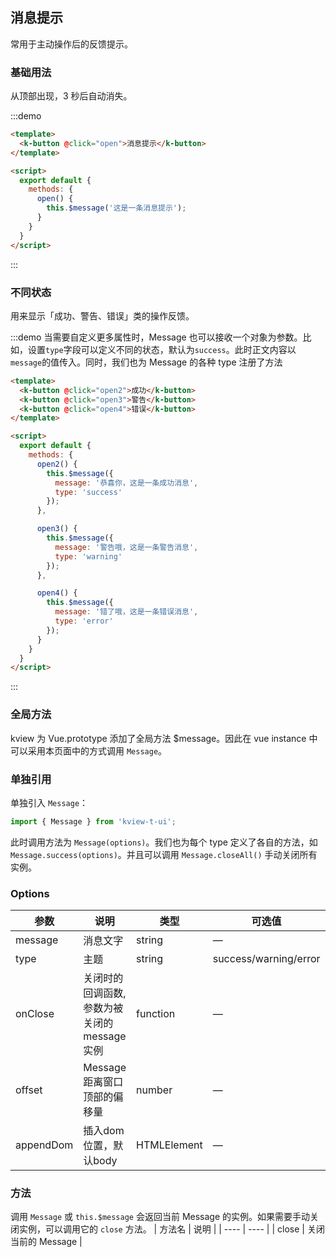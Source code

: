 ## 消息提示

常用于主动操作后的反馈提示。
### 基础用法

从顶部出现，3 秒后自动消失。

:::demo 

```html
<template>
  <k-button @click="open">消息提示</k-button>
</template>

<script>
  export default {
    methods: {
      open() {
        this.$message('这是一条消息提示');
      }
    }
  }
</script>
```
:::

### 不同状态

用来显示「成功、警告、错误」类的操作反馈。

:::demo 当需要自定义更多属性时，Message 也可以接收一个对象为参数。比如，设置`type`字段可以定义不同的状态，默认为`success`。此时正文内容以`message`的值传入。同时，我们也为 Message 的各种 type 注册了方法
```html
<template>
  <k-button @click="open2">成功</k-button>
  <k-button @click="open3">警告</k-button>
  <k-button @click="open4">错误</k-button>
</template>

<script>
  export default {
    methods: {
      open2() {
        this.$message({
          message: '恭喜你，这是一条成功消息',
          type: 'success'
        });
      },

      open3() {
        this.$message({
          message: '警告哦，这是一条警告消息',
          type: 'warning'
        });
      },

      open4() {
        this.$message({
          message: '错了哦，这是一条错误消息',
          type: 'error'
        });
      }
    }
  }
</script>
```
:::

### 全局方法

kview 为 Vue.prototype 添加了全局方法 $message。因此在 vue instance 中可以采用本页面中的方式调用 `Message`。

### 单独引用

单独引入 `Message`：

```javascript
import { Message } from 'kview-t-ui';
```

此时调用方法为 `Message(options)`。我们也为每个 type 定义了各自的方法，如 `Message.success(options)`。并且可以调用 `Message.closeAll()` 手动关闭所有实例。

### Options
| 参数      | 说明          | 类型      | 可选值                           | 默认值  |
|---------- |-------------- |---------- |--------------------------------  |-------- |
| message | 消息文字 | string | — | — |
| type | 主题 | string | success/warning/error | success |
| onClose | 关闭时的回调函数, 参数为被关闭的 message 实例 | function | — | — |
| offset | Message 距离窗口顶部的偏移量 | number | — | 20 |
| appendDom | 插入dom位置，默认body | HTMLElement | — | document.body |

### 方法
调用 `Message` 或 `this.$message` 会返回当前 Message 的实例。如果需要手动关闭实例，可以调用它的 `close` 方法。
| 方法名 | 说明 |
| ---- | ---- |
| close | 关闭当前的 Message |
